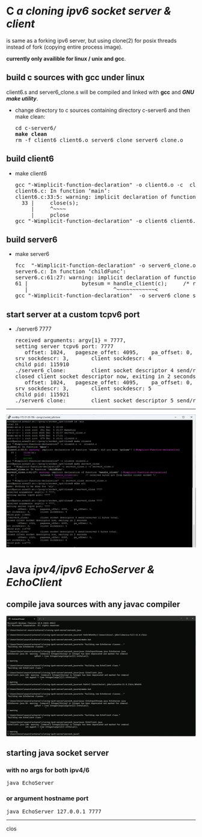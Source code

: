 
# **C** *a cloning ipv6 socket server & client*

is same as a forking ipv6 server, but using clone(2) for posix threads instead of fork (copying entire process image).

<b>currently only availible for linux / unix and gcc</b>.

## build c sources with gcc under linux

client6.s and server6_clone.s will be compiled and linked with **gcc** and ***GNU make utility***.

- change directory to c sources containing directory c-server6 and then make clean:
  <pre>cd c-server6/
  <b>make clean</b>
  rm -f client6 client6.o server6_clone server6_clone.o
  </pre>
  
## build client6

- make client6
  <pre>gcc "-Wimplicit-function-declaration" -o client6.o -c  client6.c
  client6.c: In function ‘main’:
  client6.c:33:5: warning: implicit declaration of function ‘close’; did you mean ‘pclose’? [-Wimplicit-function-declaration]
    33 |     close(s);
       |     ^~~~~
       |     pclose
  gcc "-Wimplicit-function-declaration" -o client6 client6.o</pre>


## build server6

- make server6
  <pre>fcc  "-Wimplicit-function-declaration" -o server6_clone.o -c server6_clone.c
  server6.c: In function ‘childFunc’: 
  server6.c:61:27: warning: implicit declaration of function ‘handle_client’ [-Wimplicit-function-declaration] 
  61 |                 bytesum = handle_client(c);     /* received bytes got from handle client socket */ 
     |                           ^~~~~~~~~~~~~<
  gcc "-Wimplicit-function-declaration"  -o server6_clone server6_clone.o </pre>

## start server at a custom tcpv6 port

- ./server6 7777
  <pre>received arguments: argv[1} = 7777,
  setting server tcpv6 port: 7777
     offset: 1024,   pagesze_offet: 4095,    pa_offset: 0,
  srv sockdescr: 3,       client sockdescr: 4
  child pid: 115910
  ./server6_clone:        client socket descriptor 4 send/received 0 bytes total.
  closed client socket descriptor now, exiting in 2 seconds
     offset: 1024,   pagesze_offet: 4095,    pa_offset: 0,
  srv sockdescr: 3,       client sockdescr: 5
  child pid: 115921
  ./server6_clone:        client socket descriptor 5 send/received 4 bytes total.</pre>

<hr />

<a href="LinuxTerm.png" target="_blank"><img src="LinuxTerm.png" border="0" /></a>

# **Java** *ipv4/ipv6 EchoServer & EchoClient*

## compile java sources with any javac compiler

<img src="WindowsCmd.gif" border=0 />

## starting java socket server 

### with no args for both ipv4/6
<pre>java EchoServer</pre>

### or argument hostname port
<pre>java EchoServer 127.0.0.1 7777</pre>

<hr />
clos
